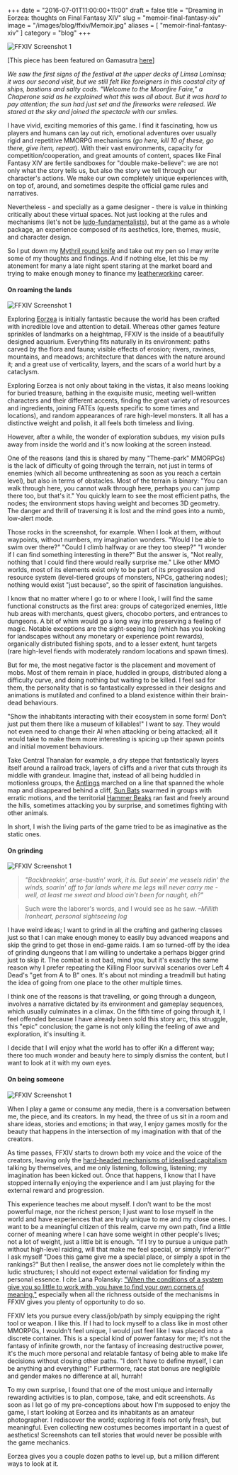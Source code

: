 +++
date = "2016-07-01T11:00:00+11:00"
draft = false
title = "Dreaming in Eorzea: thoughts on Final Fantasy XIV"
slug = "memoir-final-fantasy-xiv"
image = "/images/blog/ffxiv/Memoir.jpg"
aliases = [
	"memoir-final-fantasy-xiv"
]
category = "blog"
+++


![FFXIV Screenshot 1](/images/blog/ffxiv/ffxiv_2.jpg)

[This piece has been featured on Gamasutra [here](http://www.gamasutra.com/blogs/CuauhtemocMoreno/20150129/233912/Dreaming_in_Eorzea_thoughts_on_Final_Fantasy_XIV.php)]

*We saw the first signs of the festival at the upper decks of Limsa Lominsa; it was our second visit, but we still felt like foreigners in this coastal city of ships, bastions and salty cods.*
*"Welcome to the Moonfire Faire," a Chaperone said as he explained what this was all about. But it was hard to pay attention; the sun had just set and the fireworks were released. We stared at the sky and joined the spectacle with our smiles.*

I have vivid, exciting memories of this game. I find it fascinating, how us players and humans can lay out rich, emotional adventures over usually rigid and repetitive MMORPG mechanisms (*go here, kill 10 of these, go there, give item, repeat*). 
With their vast environments, capacity for competition/cooperation, and great amounts of content, spaces like Final Fantasy XIV are fertile sandboxes for "double make-believe": we are not only what the story tells us, but also the story we tell through our character's actions. We make our own completely unique experiences with, on top of, around, and sometimes despite the official game rules and narratives.

Nevertheless - and specially as a game designer - there is value in thinking critically about these virtual spaces. Not just looking at the rules and mechanisms (let's not be [ludo-fundamentalists](https://storify.com/landonscribbles/ludocentrism-in-games)), but at the game as a whole package, an experience composed of its aesthetics, lore, themes, music, and character design.

So I put down my [Mythril round knife](http://xivdb.com/?item/2426/Mythril-Round-Knife) and take out my pen so I may write some of my thoughts and findings. And if nothing else, let this be my atonement for many a late night spent staring at the market board and trying to make enough money to finance my [leatherworking](http://ffxiv.gamerescape.com/wiki/Leatherworker) career.

#### On roaming the lands

![FFXIV Screenshot 1](/images/blog/ffxiv/Memoir.jpg)

Exploring [Eorzea](https://www.youtube.com/watch?v=RadO-Lr9_q4) is initially fantastic because the world has been crafted with incredible love and attention to detail. Whereas other games feature sprinkles of landmarks on a heightmap, FFXIV is the inside of a beautifully designed aquarium. Everything fits naturally in its environment: paths carved by the flora and fauna; visible effects of erosion; rivers, ravines, mountains, and meadows; architecture that dances with the nature around it; and a great use of verticality, layers, and the scars of a world hurt by a cataclysm.

Exploring Eorzea is not only about taking in the vistas, it also means looking for buried treasure, bathing in the exquisite music, meeting well-written characters and their different accents, finding the great variety of resources and ingredients, joining FATEs (quests specific to some times and locations), and random appearances of rare high-level monsters. It all has a distinctive weight and polish, it all feels both timeless and living.

However, after a while, the wonder of exploration subdues, my vision pulls away from inside the world and it's now looking at the screen instead. 

One of the reasons (and this is shared by many "Theme-park" MMORPGs) is the lack of difficulty of going through the terrain, not just in terms of enemies (which all become unthreatening as soon as you reach a certain level), but also in terms of obstacles. Most of the terrain is binary: "You can walk through here, you cannot walk through here, perhaps you can jump there too, but that's it." You quickly learn to see the most efficient paths, the nodes; the environment stops having weight and becomes 3D geometry. The danger and thrill of traversing it is lost and the mind goes into a numb, low-alert mode.

Those rocks in the screenshot, for example. When I look at them, without waypoints, without numbers, my imagination wonders. "Would I be able to swim over there?" "Could I climb halfway or are they too steep?" "I wonder if I can find something interesting in there?" But the answer is, "Not really, nothing that I could find there would really surprise me." Like other MMO worlds, most of its elements exist only to be part of its progression and resource system (level-tiered groups of monsters, NPCs, gathering nodes); nothing would exist "just because", so the spirit of fascination languishes.  

I know that no matter where I go to or where I look, I will find the same functional constructs as the first area: groups of categorized enemies, little hub areas with merchants, quest givers, chocobo porters, and entrances to dungeons. A bit of whim would go a long way into preserving a feeling of magic. Notable exceptions are the sight-seeing log (which has you looking for landscapes without any monetary or experience point rewards), organically distributed fishing spots, and to a lesser extent, hunt targets (rare high-level fiends with moderately random locations and spawn times).

But for me, the most negative factor is the placement and movement of mobs. Most of them remain in place, huddled in groups, distributed along a difficulty curve, and doing nothing but waiting to be killed. I feel sad for them, the personality that is so fantastically expressed in their designs and animations is mutilated and confined to a bland existence within their brain-dead behaviours.

"Show the inhabitants interacting with their ecosystem in some form! Don't just put them there like a museum of killables!" I want to say. They would not even need to change their AI when attacking or being attacked; all it would take to make them more interesting is spicing up their spawn points and initial movement behaviours. 

Take Central Thanalan for example, a dry steppe that fantastically layers itself around a railroad track, layers of cliffs and a river that cuts through its middle with grandeur. Imagine that, instead of all being huddled in motionless groups, the [Antlings](http://xivdb.com/?media/127/antling-worker) marched on a line that spanned the whole map and disappeared behind a cliff, [Sun Bats](http://xivdb.com/?media/464/sun-bat) swarmed in groups with erratic motions, and the territorial [Hammer Beaks](http://xivdb.com/?media/350/hammer-beak) ran fast and freely around the hills, sometimes attacking you by surprise, and sometimes fighting with other animals. 

In short, I wish the living parts of the game tried to be as imaginative as the static ones. 


#### On grinding

![FFXIV Screenshot 1](/images/blog/ffxiv/ffxiv_3.jpg)

> *"Backbreakin', arse-bustin' work, it is. But seein' me vessels ridin' the winds, soarin' off to far lands where me legs will never carry me - well, at least me sweat and blood ain't been for naught, eh?"* 

>Such were the laborer's words, and I would see as he saw. 
>*–Millith Ironheart, personal sightseeing log*

I have weird ideas; I want to grind in all the crafting and gathering classes just so that I can make enough money to easily buy advanced weapons and skip the grind to get those in end-game raids. I am so turned-off by the idea of grinding dungeons that I am willing to undertake a perhaps bigger grind just to skip it. The combat is not bad, mind you, but it's exactly the same reason why I prefer repeating the Killing Floor survival scenarios over Left 4 Dead's "get from A to B" ones. It's about not minding a treadmill but hating the idea of going from one place to the other multiple times.

I think one of the reasons is that travelling, or going through a dungeon, involves a narrative dictated by its environment and gameplay sequences, which usually culminates in a climax. On the fifth time of going through it, I feel offended because I have already been sold this story arc, this struggle, this "epic" conclusion; the game is not only killing the feeling of awe and exploration, it's insulting it.

I decide that I will enjoy what the world has to offer iKn a different way; there too much wonder and beauty here to simply dismiss the content, but I want to look at it with my own eyes.



#### On being someone

![FFXIV Screenshot 1](/images/blog/ffxiv/ffxiv_4.jpg)

When I play a game or consume any media, there is a conversation between me, the piece, and its creators. In my head, the three of us sit in a room and share ideas, stories and emotions; in that way, I enjoy games mostly for the beauty that happens in the intersection of my imagination with that of the creators.

As time passes, FFXIV starts to drown both my voice and the voice of the creators, leaving only the [hard-headed mechanisms of idealised capitalism](http://normallyrascal.com/2014/06/04/level-99-capitalist/) talking by themselves, and me only listening, following, listening; my imagination has been kicked out. Once that happens, I know that I have stopped internally enjoying the experience and I am just playing for the external reward and progression.

This experience teaches me about myself. I don't want to be the most powerful mage, nor the richest person; I just want to lose myself in the world and have experiences that are truly unique to me and my close ones. I want to be a meaningful citizen of this realm, carve my own path, find a little corner of meaning where I can have some weight in other people's lives; not a lot of weight, just a little bit is enough. "If I try to pursue a unique path without high-level raiding, will that make me feel special, or simply inferior?" I ask myself "Does this game give me a special place, or simply a spot in the rankings?" But then I realise, the answer does not lie completely within the ludic structures; I should not expect external validation for finding my personal essence. I cite Lana Polansky: ["When the conditions of a system give you so little to work with, you have to find your own corners of meaning,"](http://sufficientlyhuman.com/archives/372) especially when all the richness outside of the mechanisms in FFXIV gives you plenty of opportunity to do so. 

FFXIV lets you pursue every class/job/path by simply equipping the right tool or weapon. I like this. If I had to lock myself to a class like in most other MMORPGs, I wouldn't feel unique, I would just feel like I was placed into a discrete container. This is a special kind of power fantasy for me; it's not the fantasy of infinite growth, nor the fantasy of increasing destructive power, it's the much more personal and relatable fantasy of being able to make life decisions without closing other paths. "I don't have to define myself, I can be anything and everything!" Furthermore, race stat bonus are negligible and gender makes no difference at all, hurrah!

To my own surprise, I found that one of the most unique and internally rewarding activities is to plan, compose, take, and edit screenshots. As soon as I let go of my pre-conceptions about how I'm supposed to enjoy the game, I start looking at Eorzea and its inhabitants as an amateur photographer. I rediscover the world; exploring it feels not only fresh, but meaningful. Even collecting new costumes becomes important in a quest of aesthetics! Screenshots can tell stories that would never be possible with the game mechanics.

Eorzea gives you a couple dozen paths to level up, but a million different ways to look at it. 

